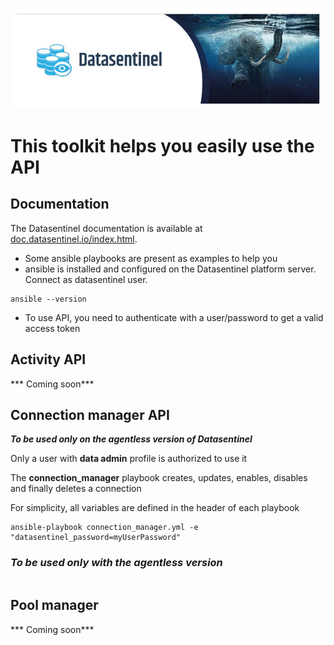 ![Datasentinel](images/datasentinel-logo.jpg)


# This toolkit helps you easily use the API

## Documentation

The Datasentinel documentation is available at [doc.datasentinel.io/index.html](https://doc.datasentinel.io/index.html).

- Some ansible playbooks are present as examples to help you
- ansible is installed and configured on the Datasentinel platform server.
Connect as datasentinel user.

```
ansible --version
```

- To use API, you need to authenticate with a user/password to get a valid access token

## Activity API

*** Coming soon***

## Connection manager API

***To be used only on the agentless version of Datasentinel***

Only a user with **data admin** profile is authorized to use it

The **connection_manager** playbook creates, updates, enables, disables and finally deletes a connection

For simplicity, all variables are defined in the header of each playbook

```
ansible-playbook connection_manager.yml -e "datasentinel_password=myUserPassword"
```

### ***To be used only with the agentless version***


```

```
## Pool manager

*** Coming soon***




